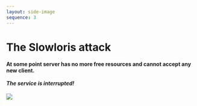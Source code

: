 ```yaml
---
layout: side-image
sequence: 3
---
```


<main>
  <h1>The Slowloris attack</h1>
  <h4>
    At some point server has no more free resources and cannot accept any new client.
    <br/><br/>
    <em>The service is interrupted!</em>
  </h4>
</main>

<img src="/slowloris/slowloris-3.png" class="side"/>
